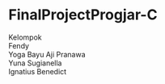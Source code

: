 # FinalProjectProgjar-C  

Kelompok  
Fendy  
Yoga Bayu Aji Pranawa  
Yuna Sugianella  
Ignatius Benedict  
